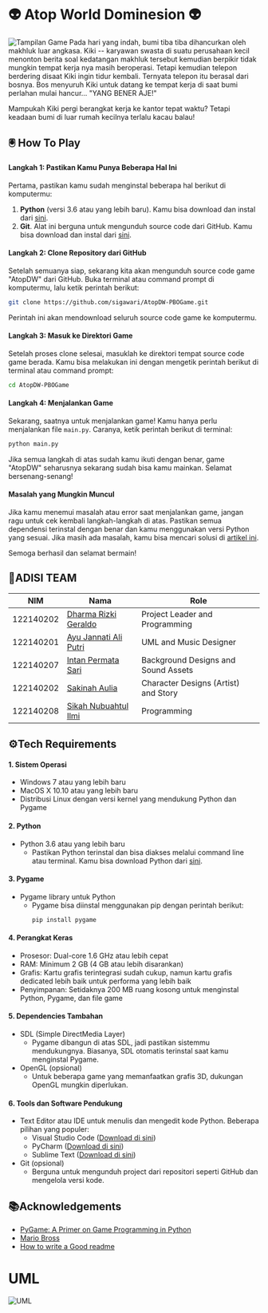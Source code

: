 
# 👽 Atop World Dominesion 👽
![Tampilan Game](https://drive.google.com/file/d/1rn9zpSdWpvN3h81nXfGWAYTc_zsjTdi0/view?usp=sharing)
Pada hari yang indah, bumi tiba tiba dihancurkan oleh makhluk luar angkasa. Kiki -- karyawan swasta di suatu perusahaan kecil menonton berita soal kedatangan makhluk tersebut kemudian berpikir tidak mungkin tempat kerja nya masih beroperasi. Tetapi kemudian telepon berdering disaat Kiki ingin tidur kembali. Ternyata telepon itu berasal dari bosnya. Bos menyuruh Kiki untuk datang ke tempat kerja di saat bumi perlahan mulai hancur... "YANG BENER AJE!" 

Mampukah Kiki pergi berangkat kerja ke kantor tepat waktu? Tetapi keadaan bumi di luar rumah kecilnya terlalu kacau balau!




## 🖲 How To Play
#### Langkah 1: Pastikan Kamu Punya Beberapa Hal Ini

Pertama, pastikan kamu sudah menginstal beberapa hal berikut di komputermu:
1. **Python** (versi 3.6 atau yang lebih baru). Kamu bisa download dan instal dari [sini](https://www.python.org/downloads/).
2. **Git**. Alat ini berguna untuk mengunduh source code dari GitHub. Kamu bisa download dan instal dari [sini](https://git-scm.com/downloads).

#### Langkah 2: Clone Repository dari GitHub

Setelah semuanya siap, sekarang kita akan mengunduh source code game "AtopDW" dari GitHub. Buka terminal atau command prompt di komputermu, lalu ketik perintah berikut:

```bash
git clone https://github.com/sigawari/AtopDW-PBOGame.git
```

Perintah ini akan mendownload seluruh source code game ke komputermu.

#### Langkah 3: Masuk ke Direktori Game

Setelah proses clone selesai, masuklah ke direktori tempat source code game berada. Kamu bisa melakukan ini dengan mengetik perintah berikut di terminal atau command prompt:

```bash
cd AtopDW-PBOGame
```

#### Langkah 4: Menjalankan Game

Sekarang, saatnya untuk menjalankan game! Kamu hanya perlu menjalankan file `main.py`. Caranya, ketik perintah berikut di terminal:

```bash
python main.py
```

Jika semua langkah di atas sudah kamu ikuti dengan benar, game "AtopDW" seharusnya sekarang sudah bisa kamu mainkan. Selamat bersenang-senang!

#### Masalah yang Mungkin Muncul

Jika kamu menemui masalah atau error saat menjalankan game, jangan ragu untuk cek kembali langkah-langkah di atas. Pastikan semua dependensi terinstal dengan benar dan kamu menggunakan versi Python yang sesuai. Jika masih ada masalah, kamu bisa mencari solusi di [artikel ini](https://www.adventuresinmachinelearning.com/troubleshooting-pygame-common-errors-and-how-to-fix-them/).

Semoga berhasil dan selamat bermain!


## 🤖ADISI TEAM



| NIM | Nama | Role |
| :--------: | ------- | ------------------------- |
| 122140202 | [Dharma Rizki Geraldo](https://www.instagram.com/dharma_geraldo/) | Project Leader and Programming |
| 122140201 | [Ayu Jannati Ali Putri](https://www.instagram.com/ayujnnti/) | UML and Music Designer |
| 122140207 | [Intan Permata Sari](https://www.instagram.com/lntan_permata/) | Background Designs and Sound Assets |
| 122140202 | [Sakinah Aulia](https://www.instagram.com/skicha.a/) | Character Designs (Artist) and Story |
| 122140208 | [Sikah Nubuahtul Ilmi](https://www.instagram.com/sikahn_/) | Programming | 



## ⚙️Tech Requirements
#### 1. Sistem Operasi
- Windows 7 atau yang lebih baru
- MacOS X 10.10 atau yang lebih baru
- Distribusi Linux dengan versi kernel yang mendukung Python dan Pygame

#### 2. Python
- Python 3.6 atau yang lebih baru
  - Pastikan Python terinstal dan bisa diakses melalui command line atau terminal. Kamu bisa download Python dari [sini](https://www.python.org/downloads/).

#### 3. Pygame
- Pygame library untuk Python
  - Pygame bisa diinstal menggunakan pip dengan perintah berikut:
    ```bash
    pip install pygame
    ```

#### 4. Perangkat Keras
- Prosesor: Dual-core 1.6 GHz atau lebih cepat
- RAM: Minimum 2 GB (4 GB atau lebih disarankan)
- Grafis: Kartu grafis terintegrasi sudah cukup, namun kartu grafis dedicated lebih baik untuk performa yang lebih baik
- Penyimpanan: Setidaknya 200 MB ruang kosong untuk menginstal Python, Pygame, dan file game

#### 5. Dependencies Tambahan
- SDL (Simple DirectMedia Layer)
  - Pygame dibangun di atas SDL, jadi pastikan sistemmu mendukungnya. Biasanya, SDL otomatis terinstal saat kamu menginstal Pygame.
- OpenGL (opsional)
  - Untuk beberapa game yang memanfaatkan grafis 3D, dukungan OpenGL mungkin diperlukan.

#### 6. Tools dan Software Pendukung
- Text Editor atau IDE untuk menulis dan mengedit kode Python. Beberapa pilihan yang populer:
  - Visual Studio Code ([Download di sini](https://code.visualstudio.com/))
  - PyCharm ([Download di sini](https://www.jetbrains.com/pycharm/download/))
  - Sublime Text ([Download di sini](https://www.sublimetext.com/))
- Git (opsional)
  - Berguna untuk mengunduh project dari repositori seperti GitHub dan mengelola versi kode.
## 📚Acknowledgements

* [PyGame: A Primer on Game Programming in Python](https://realpython.com/pygame-a-primer/)
* [Mario Bross](https://itsourcecode.com/free-projects/python-projects/mario-game-in-python-with-source-code/)
* [How to write a Good readme](https://github.com/russs123/Shooter)


# UML
![UML](https://dev-to-uploads.s3.amazonaws.com/uploads/articles/th5xamgrr6se0x5ro4g6.png)

